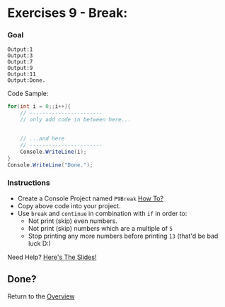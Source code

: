 # Exercises 9 - Break: 

### Goal
```
Output:1
Output:3
Output:7
Output:9
Output:11
Output:Done.
```

Code Sample:
```cs
for(int i = 0;;i++){
    // -----------------------
    // only add code in between here...


    // ...and here
    // -----------------------
    Console.WriteLine(i);
}
Console.WriteLine("Done.");
```

### Instructions
- Create a Console Project named `P9Break` [How To?](https://gist\.github\.com/marczaku/a8b3c38c37e8876a46194a73ed24b1f2)
- Copy above code into your project.
- Use `break` and `continue` in combination with `if` in order to:
  - Not print (skip) even numbers.
  - Not print (skip) numbers which are a multiple of `5`
  - Stop printing any more numbers before printing `13` (that'd be bad luck D:)


Need Help? [Here's The Slides!](slides/README.md#11-break--continue)


## Done?
Return to the [Overview](../../../#3-arrays)
